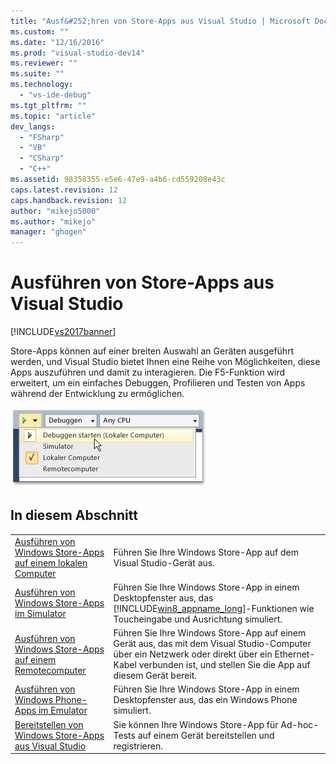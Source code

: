 ```yaml
---
title: "Ausf&#252;hren von Store-Apps aus Visual Studio | Microsoft Docs"
ms.custom: ""
ms.date: "12/16/2016"
ms.prod: "visual-studio-dev14"
ms.reviewer: ""
ms.suite: ""
ms.technology: 
  - "vs-ide-debug"
ms.tgt_pltfrm: ""
ms.topic: "article"
dev_langs: 
  - "FSharp"
  - "VB"
  - "CSharp"
  - "C++"
ms.assetid: 98358355-e5e6-47e9-a4b6-cd559208e43c
caps.latest.revision: 12
caps.handback.revision: 12
author: "mikejo5000"
ms.author: "mikejo"
manager: "ghogen"
---
```

# Ausf&#252;hren von Store-Apps aus Visual Studio
[!INCLUDE[vs2017banner](../code-quality/includes/vs2017banner.md)]

Store\-Apps können auf einer breiten Auswahl an Geräten ausgeführt werden, und Visual Studio bietet Ihnen eine Reihe von Möglichkeiten, diese Apps auszuführen und damit zu interagieren.  Die F5\-Funktion wird erweitert, um ein einfaches Debuggen, Profilieren und Testen von Apps während der Entwicklung zu ermöglichen.  
  
 ![Starten Sie das Debuggen wählen Sie ein Ziel](../debugger/media/vsrun_dropdownlist.png "VSRUN\_DropDownList")  
  
## In diesem Abschnitt  
  
|||  
|-|-|  
|[Ausführen von Windows Store\-Apps auf einem lokalen Computer](../debugger/run-windows-store-apps-on-the-local-machine.md)|Führen Sie Ihre Windows Store\-App auf dem Visual Studio\-Gerät aus.|  
|[Ausführen von Windows Store\-Apps im Simulator](../debugger/run-windows-store-apps-in-the-simulator.md)|Führen Sie Ihre Windows Store\-App in einem Desktopfenster aus, das [!INCLUDE[win8_appname_long](../debugger/includes/win8_appname_long_md.md)]\-Funktionen wie Toucheingabe und Ausrichtung simuliert.|  
|[Ausführen von Windows Store\-Apps auf einem Remotecomputer](../debugger/run-windows-store-apps-on-a-remote-machine.md)|Führen Sie Ihre Windows Store\-App auf einem Gerät aus, das mit dem Visual Studio\-Computer über ein Netzwerk oder direkt über ein Ethernet\-Kabel verbunden ist, und stellen Sie die App auf diesem Gerät bereit.|  
|[Ausführen von Windows Phone\-Apps im Emulator](../debugger/run-windows-phone-apps-in-the-emulator.md)|Führen Sie Ihre Windows Store\-App in einem Desktopfenster aus, das ein Windows Phone simuliert.|  
|[Bereitstellen von Windows Store\-Apps aus Visual Studio](../debugger/deploy-windows-store-apps-from-visual-studio.md)|Sie können Ihre Windows Store\-App für Ad\-hoc\-Tests auf einem Gerät bereitstellen und registrieren.|